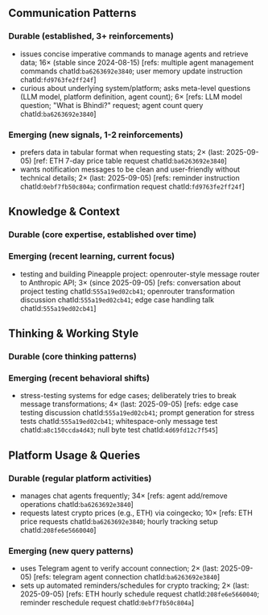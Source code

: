 ## Communication Patterns
### Durable (established, 3+ reinforcements)
- issues concise imperative commands to manage agents and retrieve data; 16× (stable since 2024-08-15) [refs: multiple agent management commands chatId:`ba6263692e3840`; user memory update instruction chatId:`fd9763fe2ff24f`]
- curious about underlying system/platform; asks meta-level questions (LLM model, platform definition, agent count); 6× [refs: LLM model question; "What is Bhindi?" request; agent count query chatId:`ba6263692e3840`]

### Emerging (new signals, 1-2 reinforcements)
- prefers data in tabular format when requesting stats; 2× (last: 2025-09-05) [ref: ETH 7-day price table request chatId:`ba6263692e3840`]
- wants notification messages to be clean and user-friendly without technical details; 2× (last: 2025-09-05) [refs: reminder instruction chatId:`0ebf7fb50c804a`; confirmation request chatId:`fd9763fe2ff24f`]

## Knowledge & Context
### Durable (core expertise, established over time)

### Emerging (recent learning, current focus)
- testing and building Pineapple project: openrouter-style message router to Anthropic API; 3× (since 2025-09-05) [refs: conversation about project testing chatId:`555a19ed02cb41`; openrouter transformation discussion chatId:`555a19ed02cb41`; edge case handling talk chatId:`555a19ed02cb41`]

## Thinking & Working Style
### Durable (core thinking patterns)

### Emerging (recent behavioral shifts)
- stress-testing systems for edge cases; deliberately tries to break message transformations; 4× (last: 2025-09-05) [refs: edge case testing discussion chatId:`555a19ed02cb41`; prompt generation for stress tests chatId:`555a19ed02cb41`; whitespace-only message test chatId:`a8c150ccda4d43`; null byte test chatId:`4d69fd12c7f545`]

## Platform Usage & Queries
### Durable (regular platform activities)
- manages chat agents frequently; 34× [refs: agent add/remove operations chatId:`ba6263692e3840`]
- requests latest crypto prices (e.g., ETH) via coingecko; 10× [refs: ETH price requests chatId:`ba6263692e3840`; hourly tracking setup chatId:`208fe6e5660040`]

### Emerging (new query patterns)
- uses Telegram agent to verify account connection; 2× (last: 2025-09-05) [refs: telegram agent connection chatId:`ba6263692e3840`]
- sets up automated reminders/schedules for crypto tracking; 2× (last: 2025-09-05) [refs: ETH hourly schedule request chatId:`208fe6e5660040`; reminder reschedule request chatId:`0ebf7fb50c804a`]